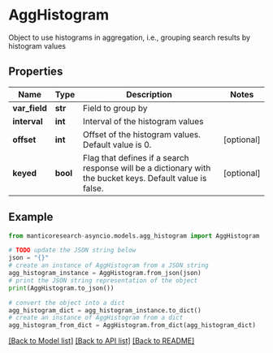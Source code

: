 # AggHistogram

Object to use histograms in aggregation, i.e., grouping search results by histogram values

## Properties

Name | Type | Description | Notes
------------ | ------------- | ------------- | -------------
**var_field** | **str** | Field to group by | 
**interval** | **int** | Interval of the histogram values | 
**offset** | **int** | Offset of the histogram values. Default value is 0. | [optional] 
**keyed** | **bool** | Flag that defines if a search response will be a dictionary with the bucket keys. Default value is false. | [optional] 

## Example

```python
from manticoresearch-asyncio.models.agg_histogram import AggHistogram

# TODO update the JSON string below
json = "{}"
# create an instance of AggHistogram from a JSON string
agg_histogram_instance = AggHistogram.from_json(json)
# print the JSON string representation of the object
print(AggHistogram.to_json())

# convert the object into a dict
agg_histogram_dict = agg_histogram_instance.to_dict()
# create an instance of AggHistogram from a dict
agg_histogram_from_dict = AggHistogram.from_dict(agg_histogram_dict)
```
[[Back to Model list]](../README.md#documentation-for-models) [[Back to API list]](../README.md#documentation-for-api-endpoints) [[Back to README]](../README.md)


